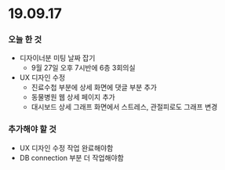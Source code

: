 # 19.09.17



### 오늘 한 것

- 디자이너분 미팅 날짜 잡기
  - 9월 27일 오후 7시반에 6층 3회의실
- UX 디자인 수정
  - 진료수첩 부분에 상세 화면에 댓글 부분 추가
  - 동물병원 웹 상세 페이지 추가
  - 대시보드 상세 그래프 화면에서 스트레스, 관절피로도 그래프 변경



### 추가해야 할 것

- UX 디자인 수정 작업 완료해야함
- DB connection 부분 더 작업해야함